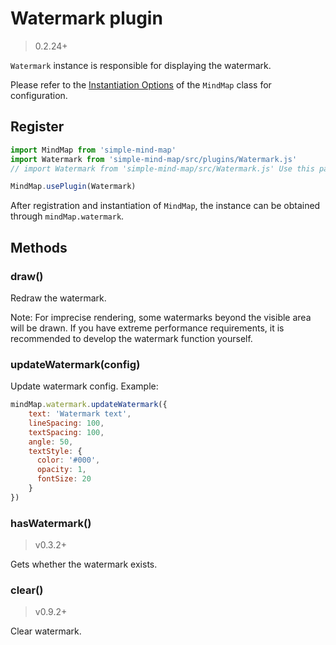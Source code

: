# Watermark plugin

> 0.2.24+

`Watermark` instance is responsible for displaying the watermark.

Please refer to the [Instantiation Options](/mind-map/#/doc/zh/constructor) of the `MindMap` class for configuration.

## Register

```js
import MindMap from 'simple-mind-map'
import Watermark from 'simple-mind-map/src/plugins/Watermark.js'
// import Watermark from 'simple-mind-map/src/Watermark.js' Use this path for versions below v0.6.0

MindMap.usePlugin(Watermark)
```

After registration and instantiation of `MindMap`, the instance can be obtained through `mindMap.watermark`.

## Methods

### draw()

Redraw the watermark.

Note: For imprecise rendering, some watermarks beyond the visible area will be drawn. If you have extreme performance requirements, it is recommended to develop the watermark function yourself.

### updateWatermark(config)

Update watermark config. Example:

```js
mindMap.watermark.updateWatermark({
    text: 'Watermark text',
    lineSpacing: 100,
    textSpacing: 100,
    angle: 50,
    textStyle: {
      color: '#000',
      opacity: 1,
      fontSize: 20
    }
})
```

### hasWatermark()

> v0.3.2+

Gets whether the watermark exists.

### clear()

> v0.9.2+

Clear watermark.